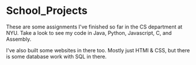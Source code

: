 # School_Projects

These are some assignments I've finished so far in the CS department at NYU. Take a look to see my code in Java, Python, Javascript, C, and Assembly.

I've also built some websites in there too. Mostly just HTMl & CSS, but there is some database work with SQL in there.

